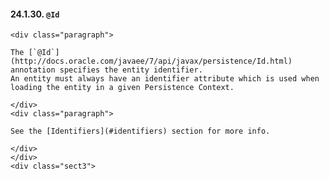   #### 24.1.30. `@Id`

    <div class="paragraph">

    The [`@Id`](http://docs.oracle.com/javaee/7/api/javax/persistence/Id.html) annotation specifies the entity identifier.
    An entity must always have an identifier attribute which is used when loading the entity in a given Persistence Context.

    </div>
    <div class="paragraph">

    See the [Identifiers](#identifiers) section for more info.

    </div>
    </div>
    <div class="sect3">